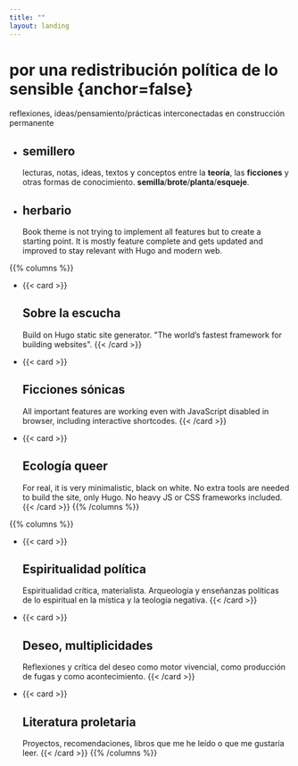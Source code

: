 ```yaml
---
title: ""
layout: landing
---
```


<div class="book-hero">

# por una redistribución política de lo sensible {anchor=false}
reflexiones, ideas/pensamiento/prácticas interconectadas en construcción permanente 




- ## semillero
  lecturas, notas, ideas, textos y conceptos entre la **teoría**, las **ficciones** y otras formas de conocimiento. 
  **semilla**/**brote**/**planta**/**esqueje**.

- ## herbario
  Book theme is not trying to implement all features but to create a starting point. It is mostly feature complete and gets updated and improved to stay relevant with Hugo and modern web.


{{% columns %}}
- {{< card >}}
  ## Sobre la escucha
  Build on Hugo static site generator. "The world’s fastest framework for building websites".
  {{< /card >}}

- {{< card >}}
  ## Ficciones sónicas
  All important features are working even with JavaScript disabled in browser, including interactive shortcodes.
  {{< /card >}}

- {{< card >}}
  ## Ecología queer
  For real, it is very minimalistic, black on white. No extra tools are needed to build the site, only Hugo. No heavy JS or CSS frameworks included.
  {{< /card >}}
{{% /columns %}}

{{% columns %}}
- {{< card >}}
  ## Espiritualidad política
  Espiritualidad crítica, materialista. Arqueología y enseñanzas políticas de lo espiritual en la mística y la teología negativa.
  {{< /card >}}

- {{< card >}}
  ## Deseo, multiplicidades
  Reflexiones y crítica del deseo como motor vivencial, como producción de fugas y como acontecimiento.
  {{< /card >}}

- {{< card >}}
  ## Literatura proletaria
  Proyectos, recomendaciones, libros que me he leído o que me gustaría leer. 
  {{< /card >}}
{{% /columns %}}

